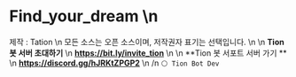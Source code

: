 # Find_your_dream \n
제작 : Tation \n
모든 소스는 오픈 소스이며, 저작권자 표기는 선택입니다. \n
\n
**Tion 봇 서버 초대하기** \n
**__https://bit.ly/invite_tion__** \n
\n
**Tion 봇 서포트 서버 가기 ** \n
**__https://discord.gg/hJRKtZPGP2__** \n
/n
``` ⚪ Tion Bot Dev ```
